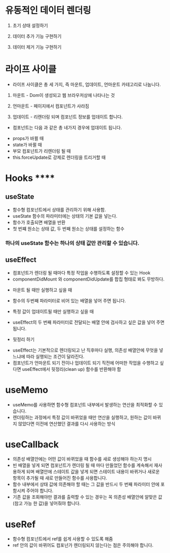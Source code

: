 # 유동적인 데이터 렌더링

1. 초기 상태 설정하기

2. 데이터 추가 기능 구현하기

3. 데이터 제거 기능 구현하기

# 라이프 사이클

- 라이프 사이클은 총 세 가지, 즉 마운트, 업데이트, 언마운트 카테고리로 나눕니다.

1. 마운트 - Dom이 생성되고 웹 브라우저상에 나타나는 것
2. 언마운트 - 페이지에서 컴포넌트가 사라짐

3. 업데이트 - 리렌더링 되며 컴포넌트 정보를 업데이트 합니다.

- 컴포넌트는 다음 과 같은 총 네가지 경우에 업데이트 됩니다.

* props가 바뀔 때
* state가 바뀔 때
* 부모 컴포넌트가 리렌더링 될 때
* this.forceUpdate로 강제로 렌더링을 트리거할 때

# Hooks \*\*\*\*

## useState

- 함수형 컴포넌트에서 상태를 관리하기 위해 사용함.
- useState 함수의 파라미터에는 상태의 기본 값을 넣는다.
- 함수가 호출되면 배열을 반환
- 첫 번쨰 원소는 상태 값, 두 번째 원소는 상태를 설정하는 함수

### 하나의 useState 함수는 하나의 상태 값만 관리할 수 있습니다.

## useEffect

- 컴포넌트가 렌더링 될 때마다 특정 작업을 수행하도록 설정할 수 있는 Hook
- componentDidMount 와 componentDidUpdate를 합칩 형태로 봐도 무방하다.

* 마운트 될 때만 실행하고 싶을 때

- 함수의 두번째 파라미터로 비어 있는 배열을 넣어 주면 됩니다.

* 특정 값이 업데이트될 때만 실행하고 싶을 때

- useEffect의 두 번째 파라미터로 전달되는 배열 안에 검사하고 싶은 값을 넣어 주면 됩니다.

* 뒷정리 하기

- useEffect는 기본적으로 렌더링되고 난 직후마다 실행, 의존성 배열안에 무엇을 넣느냐에 따라 실행되는 조건이 달라진다.
- 컴포넌트가 언마운트 되기 전이나 업데이트 되기 직전에 어떠한 작업을 수행하고 싶다면 useEffect에서 뒷정리(clean up) 함수를 반환해야 함

# useMemo

- useMemo를 사용하면 함수형 컴포넌트 내부에서 발생하는 연산을 최적화할 수 있습니다.
- 렌더링하는 과정에서 특정 값이 바뀌었을 때만 연산을 실행하고, 원하는 값이 바뀌지 않았다면 이전에 연산했던 결과를 다시 사용하는 방식

# useCallback

- 의존성 배열안에는 어떤 값이 바뀌었을 때 함수를 새로 생성해야 하는지 명시
- 빈 배열을 넣게 되면 컴포넌트가 렌더링 될 때 마다 만들었던 함수를 계속해서 재사용하게 되며 배열안에 스테이트 값을 넣게 되면 스테이트 내용이 바뀌거나 새로운 항목이 추가될 때 새로 만들어진 함수를 사용합니다.
- 함수 내부에서 상태 값에 의존해야 할 때는 그 값을 반드시 두 번째 파라미터 안에 포함시켜 주어야 합니다.
- 기존 값을 조회해야만 결과를 출력할 수 있는 경우는 꼭 의존성 배열안에 알맞은 값 (참고 가능 한 값)을 넣어줘야 합니다.

# useRef

- 함수형 컴포넌트에서 ref를 쉽게 사용할 수 있도록 해줌
- ref 안의 값이 바뀌어도 컴포넌가 렌더링되지 않는다는 점은 주의해야 합니다.
